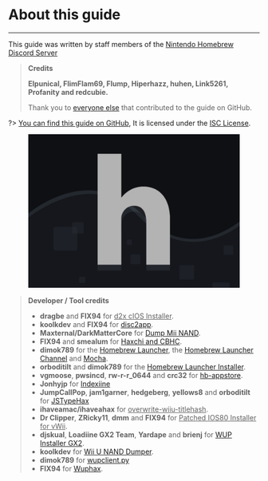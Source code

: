 # About this guide
---
This guide was written by staff members of the [Nintendo Homebrew Discord Server](https://discord.gg/C29hYvh)

> **Credits**
>
> **Elpunical, FlimFlam69, Flump, Hiperhazz, huhen, Link5261, Profanity and redcubie.**
>
> Thank you to [everyone else](https://github.com/huhenU/WiiUGuide/graphs/contributors) that contributed to the guide on GitHub.

?> [You can find this guide on GitHub](https://github.com/huhenU/WiiUGuide), It is licensed under the [ISC License](https://github.com/huhenU/WiiUGuide/blob/master/LICENSE.md).

<figure class="thumbnails">
    <img src="docs/assets/img/nh.jpg" alt="Nintendo Homebrew" title="Nintendo Homebrew">
</figure>

> **Developer / Tool credits**
> - **dragbe** and **FIX94** for <u>d2x cIOS Installer</u>.
> - **koolkdev** and **FIX94** for [disc2app](https://github.com/koolkdev/disc2app).
> - **Maxternal/DarkMatterCore** for [Dump Mii NAND](https://code.google.com/p/gbadev/).
> - **FIX94** and **smealum** for [Haxchi and CBHC](https://github.com/FIX94/haxchi).
> - **dimok789** for the [Homebrew Launcher](https://github.com/dimok789/homebrew_launcher), the [Homebrew Launcher Channel](https://github.com/dimok789/homebrew_launcher) and [Mocha](https://github.com/dimok789/mocha).
> - **orboditilt** and **dimok789** for the [Homebrew Launcher Installer](https://github.com/wiiu-env/homebrew_launcher_installer).
> - **vgmoose**, **pwsincd**, **rw-r-r_0644** and **crc32** for [hb-appstore](https://github.com/vgmoose/hb-appstore).
> - **Jonhyjp** for [Indexiine](https://gbatemp.net/threads/indexiine-load-cfw-during-boot-and-offline-without-a-vc-ds-title.553681/)
> - **JumpCallPop**, **jam1garner**, **hedgeberg**, **yellows8** and **orboditilt** for [JSTypeHax](https://github.com/wiiu-env/JsTypeHax)
> - **ihaveamac/ihaveahax** for <u>overwrite-wiiu-titlehash</u>.
> - **Dr Clipper**, **ZRicky11**, **dmm** and **FIX94** for <u>Patched IOS80 Installer for vWii</u>.
> - **djskual**, **Loadiine GX2 Team**, **Yardape** and **brienj** for [WUP Installer GX2](https://sourceforge.net/projects/wup-installer-gx2/).
> - **koolkdev** for [Wii U NAND Dumper](https://github.com/koolkdev/wiiu-nanddumper).
> - **dimok789** for [wupclient.py](https://github.com/dimok789/mocha/blob/master/ios_mcp/wupclient.py)
> - **FIX94** for [Wuphax](https://github.com/FIX94/wuphax).